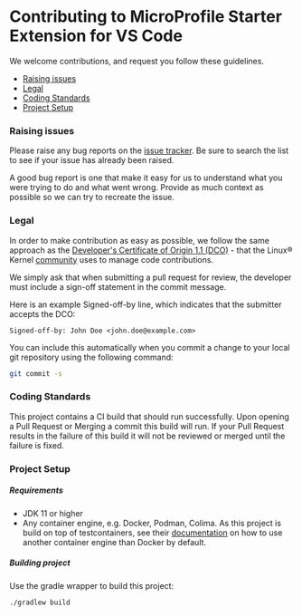 # Contributing to MicroProfile Starter Extension for VS Code

We welcome contributions, and request you follow these guidelines.

 - [Raising issues](#raising-issues)
 - [Legal](#legal)
 - [Coding Standards](#coding-standards)
 - [Project Setup](#project-setup)

### Raising issues

Please raise any bug reports on the [issue tracker](https://github.com/MicroShed/microshed-testing/issues). Be sure to search the list to see if your issue has already been raised.

A good bug report is one that make it easy for us to understand what you were trying to do and what went wrong. Provide as much context as possible so we can try to recreate the issue.

### Legal

In order to make contribution as easy as possible, we follow the same approach as the [Developer's Certificate of Origin 1.1 (DCO)](https://developercertificate.org/) - that the Linux® Kernel [community](https://elinux.org/Developer_Certificate_Of_Origin) uses to manage code contributions.

We simply ask that when submitting a pull request for review, the developer
must include a sign-off statement in the commit message.

Here is an example Signed-off-by line, which indicates that the
submitter accepts the DCO:

```text
Signed-off-by: John Doe <john.doe@example.com>
```

You can include this automatically when you commit a change to your
local git repository using the following command:

```bash
git commit -s
```

### Coding Standards

This project contains a CI build that should run successfully.
Upon opening a Pull Request or Merging a commit this build will run.
If your Pull Request results in the failure of this build it will not be reviewed or merged until the failure is fixed.

### Project Setup

##### Requirements

- JDK 11 or higher
- Any container engine, e.g. Docker, Podman, Colima. As this project is build on top of testcontainers, see their [documentation](https://golang.testcontainers.org/system_requirements/using_podman/) on how to use another container engine than Docker by default. 

##### Building project

Use the gradle wrapper to build this project:

```sh
./gradlew build
```
